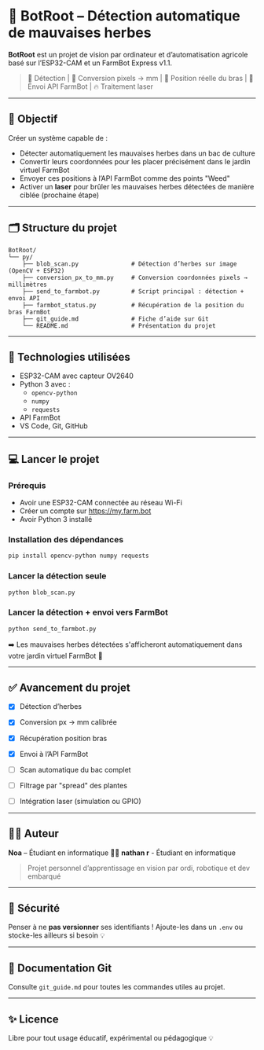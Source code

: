 # 🤖 BotRoot – Détection automatique de mauvaises herbes

**BotRoot** est un projet de vision par ordinateur et d’automatisation agricole basé sur l’ESP32-CAM et un FarmBot Express v1.1.

> 📸 Détection | 📐 Conversion pixels → mm | 📍 Position réelle du bras | 📡 Envoi API FarmBot | 🔥 Traitement laser

---

## 🌱 Objectif
Créer un système capable de :
- Détecter automatiquement les mauvaises herbes dans un bac de culture
- Convertir leurs coordonnées pour les placer précisément dans le jardin virtuel FarmBot
- Envoyer ces positions à l’API FarmBot comme des points "Weed"
- Activer un **laser** pour brûler les mauvaises herbes détectées de manière ciblée (prochaine étape)


---

## 🗂️ Structure du projet

```
BotRoot/
└── py/
    ├── blob_scan.py               # Détection d’herbes sur image (OpenCV + ESP32)
    ├── conversion_px_to_mm.py     # Conversion coordonnées pixels → millimètres
    ├── send_to_farmbot.py         # Script principal : détection + envoi API
    ├── farmbot_status.py          # Récupération de la position du bras FarmBot
    ├── git_guide.md               # Fiche d’aide sur Git
    └── README.md                  # Présentation du projet
```

---

## 🧪 Technologies utilisées
- ESP32-CAM avec capteur OV2640
- Python 3 avec :
  - `opencv-python`
  - `numpy`
  - `requests`
- API FarmBot
- VS Code, Git, GitHub


---

## 💻 Lancer le projet

### Prérequis
- Avoir une ESP32-CAM connectée au réseau Wi-Fi
- Créer un compte sur https://my.farm.bot
- Avoir Python 3 installé

### Installation des dépendances
```bash
pip install opencv-python numpy requests
```

### Lancer la détection seule
```bash
python blob_scan.py
```

### Lancer la détection + envoi vers FarmBot
```bash
python send_to_farmbot.py
```

➡️ Les mauvaises herbes détectées s'afficheront automatiquement dans votre jardin virtuel FarmBot 🌿

---

## ✅ Avancement du projet
- [x] Détection d’herbes
- [x] Conversion px → mm calibrée
- [x] Récupération position bras
- [x] Envoi à l’API FarmBot
- [ ] Scan automatique du bac complet
- [ ] Filtrage par "spread" des plantes
- [ ] Intégration laser (simulation ou GPIO)


---

## 🙋‍♂️ Auteur
**Noa** – Étudiant en informatique 🧠🌿
**nathan r** - Étudiant en informatique
> Projet personnel d’apprentissage en vision par ordi, robotique et dev embarqué


---

## 🔐 Sécurité
Penser à ne **pas versionner** ses identifiants !
Ajoute-les dans un `.env` ou stocke-les ailleurs si besoin 💡

---

## 📘 Documentation Git
Consulte `git_guide.md` pour toutes les commandes utiles au projet.

---

## ✨ Licence
Libre pour tout usage éducatif, expérimental ou pédagogique 💡